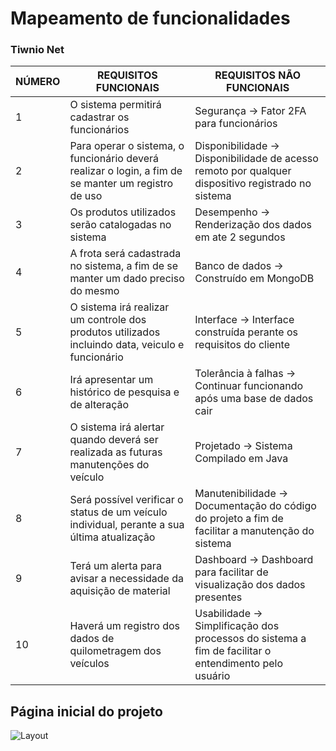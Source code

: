 # Mapeamento de funcionalidades
### Tiwnio Net

|NÚMERO|REQUISITOS FUNCIONAIS            | REQUISITOS NÃO FUNCIONAIS   |
|----------    |--------------------------------|-----------------------------|
|1           | O sistema permitirá cadastrar os funcionários       | Segurança → Fator 2FA para funcionários                    |
|2            | Para operar o sistema, o funcionário deverá realizar o login, a fim de se manter um registro de uso          | Disponibilidade → Disponibilidade de acesso remoto por qualquer dispositivo registrado no sistema|
|3             | Os produtos utilizados serão catalogadas no sistema         | Desempenho → Renderização dos dados em ate 2 segundos|
|4             | A frota será cadastrada no sistema, a fim de se manter um dado preciso do mesmo        | Banco de dados → Construído em MongoDB   |
|5            | O sistema irá realizar um controle dos produtos utilizados incluindo data, veiculo e funcionário           | Interface → Interface construída perante os requisitos do cliente        |
|6          | Irá apresentar um histórico de pesquisa e de alteração                    | Tolerância à falhas → Continuar funcionando após uma base de dados cair              |
|7          | O sistema irá alertar quando deverá ser realizada as futuras manutenções do veículo              | Projetado → Sistema Compilado em Java           |
|8             | Será possível verificar o status de um veículo individual, perante a sua última atualização         | Manutenibilidade → Documentação do código do projeto a fim de facilitar a manutenção do sistema            |
|9        | Terá um alerta para avisar a necessidade da aquisição de material       | Dashboard → Dashboard para facilitar de visualização dos dados presentes            |
|10           |Haverá um registro dos dados de quilometragem dos veículos| Usabilidade → Simplificação dos processos do sistema a fim de facilitar o entendimento pelo usuário                  |
<!--https://excelcoaching.com.br/wp-content/uploads/2021/06/Planilha-Controle-de-Entragas-4-1536x958.png-->

## Página inicial do projeto

<img src="https://raw.githubusercontent.com/UNA-Contagem-208/Mapeamento-de-funcionalidades/main/P%C3%A1gina%20principal.png" alt="Layout" title="Menu" />
